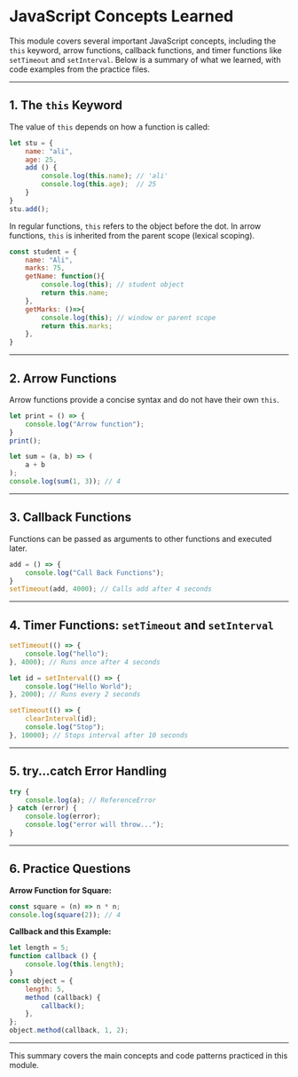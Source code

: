 # JavaScript Concepts Learned

This module covers several important JavaScript concepts, including the `this` keyword, arrow functions, callback functions, and timer functions like `setTimeout` and `setInterval`. Below is a summary of what we learned, with code examples from the practice files.

---

## 1. The `this` Keyword

The value of `this` depends on how a function is called:

```js
let stu = {
	name: "ali",
	age: 25,
	add () {
		console.log(this.name); // 'ali'
		console.log(this.age);  // 25
	}
}
stu.add();
```

In regular functions, `this` refers to the object before the dot. In arrow functions, `this` is inherited from the parent scope (lexical scoping).

```js
const student = {
	name: "Ali",
	marks: 75,
	getName: function(){
		console.log(this); // student object
		return this.name;
	},
	getMarks: ()=>{
		console.log(this); // window or parent scope
		return this.marks;
	},
}
```

---

## 2. Arrow Functions

Arrow functions provide a concise syntax and do not have their own `this`.

```js
let print = () => {
	console.log("Arrow function");
}
print();

let sum = (a, b) => (
	a + b
);
console.log(sum(1, 3)); // 4
```

---

## 3. Callback Functions

Functions can be passed as arguments to other functions and executed later.

```js
add = () => {
	console.log("Call Back Functions");
}
setTimeout(add, 4000); // Calls add after 4 seconds
```

---

## 4. Timer Functions: `setTimeout` and `setInterval`

```js
setTimeout(() => {
	console.log("hello");
}, 4000); // Runs once after 4 seconds

let id = setInterval(() => {
	console.log("Hello World");
}, 2000); // Runs every 2 seconds

setTimeout(() => {
	clearInterval(id);
	console.log("Stop");
}, 10000); // Stops interval after 10 seconds
```

---

## 5. try...catch Error Handling

```js
try {
	console.log(a); // ReferenceError
} catch (error) {
	console.log(error);
	console.log("error will throw...");
}
```

---

## 6. Practice Questions

**Arrow Function for Square:**
```js
const square = (n) => n * n;
console.log(square(2)); // 4
```

**Callback and this Example:**
```js
let length = 5;
function callback () {
	console.log(this.length);
}
const object = {
	length: 5,
	method (callback) {
		callback();
	},
};
object.method(callback, 1, 2);
```

---

This summary covers the main concepts and code patterns practiced in this module.